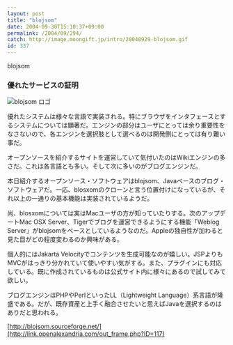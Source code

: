 ```yaml
---
layout: post
title: "blojsom"
date: 2004-09-30T15:10:37+09:00
permalink: /2004/09/294/
catch: http://image.moongift.jp/intro/20040929-blojsom.gif
id: 337
---
```

blojsom  
<!--more-->

### 優れたサービスの証明
  

![blojsom ロゴ](http://image.moongift.jp/intro/20040929-blojsom.gif "blojsom ロゴ")

  

優れたシステムは様々な言語で実装される。特にブラウザをインタフェースとするシステムについては顕著だ。エンジンの部分はユーザにとっては余り重要性をなさないので、各エンジンを選択肢として選べるのは開発側にとっては有り難い事だ。

  

オープンソースを紹介するサイトを運営していて気付いたのはWikiエンジンの多さだ。これは各言語とも多い。そして次に多いのがブログエンジンだ。

  

本日紹介するオープンソース・ソフトウェアはblojsom、Javaベースのブログ・ソフトウェアだ。一応、blosxomのクローンと言う位置付けになっているが、それ以上の一通りの基本機能は実装されているようだ。

  

尚、blosxomについては実はMacユーザの方が知っていたりする。次のアップデートMac OSX Server、Tigerでブログを運営できるようにする機能「Weblog Server」がblojsomをベースとしているようなのだ。Appleの独自性が加わると見た目がどの程度変わるのか興味がある。

  

個人的にはJakarta Velocityでコンテンツを生成可能なのが嬉しい。JSPよりもMVCがはっきり分かれていて使いやすい気がする。また、プラグインにも対応している。既に作成されているものは公式サイト内に様々にあるので試してみて欲しい。

  

ブログエンジンはPHPやPerlといったLL（Lightweight Language）系言語が隆盛である。だが、既存資産と上手く融合させたいと思えばJavaを選択するのはありだと思われる。

  

[http://blojsom.sourceforge.net/](http://link.openalexandria.com/out_frame.php?ID=117)

